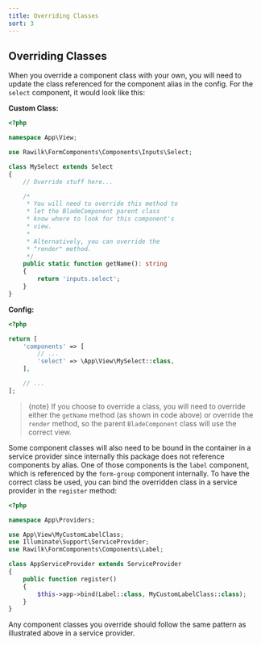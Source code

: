 ```yaml
---
title: Overriding Classes
sort: 3
---
```


## Overriding Classes

When you override a component class with your own, you will need to update the class referenced for the component alias in the config.
For the `select` component, it would look like this:

**Custom Class:**

```php
<?php

namespace App\View;

use Rawilk\FormComponents\Components\Inputs\Select;

class MySelect extends Select
{
    // Override stuff here...

    /*
     * You will need to override this method to
     * let the BladeComponent parent class
     * know where to look for this component's
     * view.
     *
     * Alternatively, you can override the
     * "render" method.
     */
    public static function getName(): string
    {
        return 'inputs.select';
    }
}
```

**Config:**

```php
<?php

return [
    'components' => [
        // ...
        'select' => \App\View\MySelect::class,
    ],

    // ...
];
```

> {note} If you choose to override a class, you will need to override either the `getName` method (as shown in code above)
> or override the `render` method, so the parent `BladeComponent` class will use the correct view.

Some component classes will also need to be bound in the container in a service provider since internally this package does not
reference components by alias. One of those components is the `label` component, which is referenced by the `form-group` component
internally. To have the correct class be used, you can bind the overridden class in a service provider in the `register` method:

```php
<?php

namespace App\Providers;

use App\View\MyCustomLabelClass;
use Illuminate\Support\ServiceProvider;
use Rawilk\FormComponents\Components\Label;

class AppServiceProvider extends ServiceProvider
{
    public function register()
    {
        $this->app->bind(Label::class, MyCustomLabelClass::class);
    }
}
```

Any component classes you override should follow the same pattern as illustrated above in a service provider.
